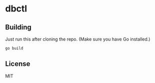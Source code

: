 # dbctl

## Building

Just run this after cloning the repo. (Make sure you have Go installed.)

```sh
go build
```

## License
MIT
